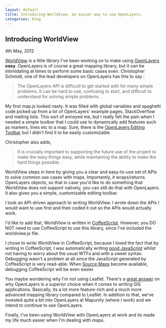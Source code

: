 ```yaml
---
layout: default
title: Introducing WorldView, an easier way to use OpenLayers.
categories: blog
---
```

<div class = 'page-header'>
  <h2 class = 'article-header'>
    Introducing WorldView
  </h2>
  <div class = 'details'>
    4th May, 2012
  </div>
</div>


&#x20; <a href = "https://github.com/shreyas-satish/worldview" target="_blank">WorldView</a> is a little library I've been working on to make using <a href = "http://openlayers.org" target="_blank">OpenLayers</a> **easy**. OpenLayers is of course a great mapping library, but it can be intimidating at times to perform some basic cases even. Christopher Schmidt, one of the lead developers on OpenLayers has this to say :

> The OpenLayers API is difficult to get started with for many simple problems. It can be hard to use, confusing to start, and difficult to understand for solving simple problems. 

My first map.js looked nasty. It was filled with global variables and spaghetti code picked up from a lot of OpenLayers' example pages, StackOverflow and mailing lists. This sort of annoyed me, but I really felt the pain when I needed a simple toolbar that I could use to dynamically add features such as markers, lines etc to a map. Sure, there is the <a href="http://dev.openlayers.org/releases/OpenLayers-2.11/examples/editingtoolbar.html" target="_blank">OpenLayers Editing Toolbar</a> but I didn't find it to be easily customizable. 

Christopher also adds,

> It is crucially important to supporting the future use of the project to make the easy things easy, while maintaining the ability to make the hard things possible.

WorldView steps in here by giving you a clear and easy-to-use set of APIs to solve common use cases with maps. Importantly, it wraps/returns OpenLayers objects, so that in case you'd like to do something that WorldView does not support natively, you can still do that with OpenLayers. It also gives you a simple, customizable editing toolbar.

I took an API-driven approach to writing WorldView. I wrote down the APIs I would want to use first and then coded it out so the APIs would actually work. 

I'd like to add that, WorldView is written in <a href="http://coffeescript.org" target="_blank">CoffeeScript</a>. However, you DO NOT need to use CoffeeScript to use this library, since I've included the worldview.js file. 

I chose to write WorldView in CoffeeScript, because I loved the fact that by writing in CoffeeScript, I was automatically writing <a href = "http://www.amazon.com/JavaScript-Good-Parts-Douglas-Crockford/dp/0596517742" target = "_blank">good JavaScript</a> whilst not having to worry about the usual WTFs and with a sweet syntax. Debugging wasn't a problem at all since the JavaScript generated by CoffeeScript is very read-able. When <a href = 'http://www.html5rocks.com/en/tutorials/developertools/sourcemaps/' target='_blank'>Source Maps</a> become available, debugging CoffeeScript will be even easier.

You maybe wondering why I'm not using Leaflet. There's a <a href = 'http://gis.stackexchange.com/a/8048' target = '_blank'>great answer</a> on why OpenLayers is a superior choice when it comes to writing GIS applications. Basically, its a lot more feature-rich and a much more advanced mapping library compared to Leaflet. In addition to that, we've invested quite a bit into OpenLayers at Mapunity (where I work) and we intend to continue to use OpenLayers.

Finally, I've been using WorldView with OpenLayers at work and its made my life much easier when I'm dealing with maps.









